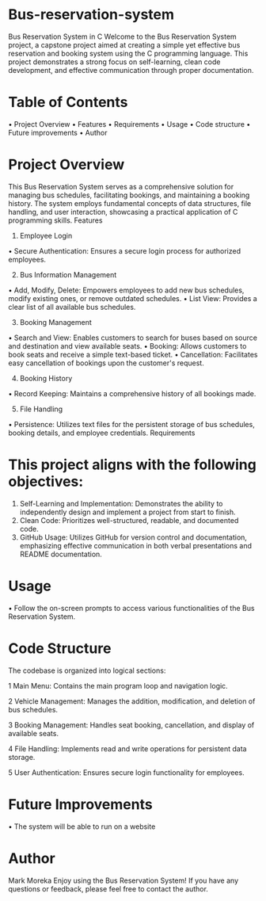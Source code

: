# Bus-reservation-system
Bus Reservation System in C
Welcome to the Bus Reservation System project, a capstone project aimed at creating a simple yet effective bus reservation and booking system using the C programming language. This project demonstrates a strong focus on self-learning, clean code development, and effective communication through proper documentation.

# Table of Contents

•	Project Overview
•	Features
•	Requirements
•	Usage
•	Code structure
•	Future improvements
•	Author 

# Project Overview

This Bus Reservation System serves as a comprehensive solution for managing bus schedules, facilitating bookings, and maintaining a booking history. The system employs fundamental concepts of data structures, file handling, and user interaction, showcasing a practical application of C programming skills.
Features

1. Employee Login

•	Secure Authentication: Ensures a secure login process for authorized employees.

2. Bus Information Management

•	Add, Modify, Delete: Empowers employees to add new bus schedules, modify existing ones, or remove outdated schedules.
•	List View: Provides a clear list of all available bus schedules.

3. Booking Management

•	Search and View: Enables customers to search for buses based on source and destination and view available seats.
•	Booking: Allows customers to book seats and receive a simple text-based ticket.
•	Cancellation: Facilitates easy cancellation of bookings upon the customer's request.

4. Booking History

•	Record Keeping: Maintains a comprehensive history of all bookings made.

5. File Handling

•	Persistence: Utilizes text files for the persistent storage of bus schedules, booking details, and employee credentials.
Requirements

# This project aligns with the following objectives:

1.	Self-Learning and Implementation: Demonstrates the ability to independently design and implement a project from start to finish.
2.	Clean Code: Prioritizes well-structured, readable, and documented code.
3.	GitHub Usage: Utilizes GitHub for version control and documentation, emphasizing effective communication in both verbal presentations and README documentation.

# Usage

•	Follow the on-screen prompts to access various functionalities of the Bus Reservation System.

# Code Structure

 The codebase is organized into logical sections:
 
1 Main Menu: Contains the main program loop and navigation logic.

2 Vehicle Management: Manages the addition, modification, and deletion of bus schedules.

3	Booking Management: Handles seat booking, cancellation, and display of available seats.

4	File Handling: Implements read and write operations for persistent data storage.

5	User Authentication: Ensures secure login functionality for employees.

# Future Improvements

•	The system will be able to run on a website 

# Author

Mark Moreka
Enjoy using the Bus Reservation System! If you have any questions or feedback, please feel free to contact the author.

